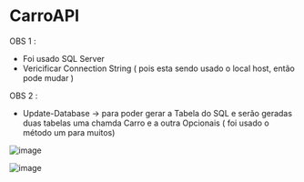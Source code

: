 # CarroAPI

OBS 1 :
 - Foi usado SQL Server
 - Vericificar Connection String ( pois esta sendo usado o local host, então pode mudar )

OBS 2 :
 - Update-Database -> para poder gerar a Tabela do SQL e serão geradas duas tabelas uma chamda Carro e a outra Opcionais ( foi usado o método um para muitos)

![image](https://user-images.githubusercontent.com/111993779/187702917-4f38aa4c-a441-4d77-bc1e-b5d170c24a69.png)

![image](https://user-images.githubusercontent.com/111993779/187702996-7990d5a5-ca1a-4b52-bd88-6a5a96e9e910.png)
